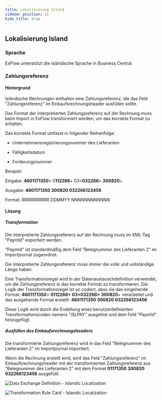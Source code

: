 ```yaml
---
title: Lokalisierung Island
sidebar_position: 11
hide_title: true
---
```

## Lokalisierung Island

### Sprache

ExFlow unterstützt die isländische Sprache in Business Central.

### Zahlungsreferenz

#### Hintergrund

Isländische Rechnungen enthalten eine Zahlungsreferenz, die das Feld "Zahlungsreferenz" im Einkaufsrechnungsheader ausfüllen sollte.

Das Format der interpretierten Zahlungsreferenz auf der Rechnung muss beim Import in ExFlow transformiert werden, um das korrekte Format zu erhalten.

Das korrekte Format umfasst in folgender Reihenfolge:

- Unternehmensregistrierungsnummer des Lieferanten

- Fälligkeitsdatum

- Forderungsnummer

Beispiel:

Eingabe: **4601171350**\> 0**112266**+ 03\<**032266**\> **300820**+

Ausgabe: **4601171350 300820 032266123456**

Format: RRRRRRRRRR DDMMYY NNNNNNNNNNNN

#### Lösung

##### Transformation

Die interpretierte Zahlungsreferenz auf der Rechnung muss im XML-Tag "PaymId" exportiert werden.

"PaymId" ist standardmäßig dem Feld "Belegnummer des Lieferanten 2" im Importjournal zugeordnet.

Die interpretierte Zahlungsreferenz muss immer die volle und vollständige Länge haben.

Eine Transformationsregel wird in der Datenaustauschdefinition verwendet, um die Zahlungsreferenz in das korrekte Format zu transformieren. Die Logik der Transformationsregel ist so codiert, dass sie das eingehende Format: **4601171350**\> **0112266+ 03\<032266\>** **300820**+ verarbeitet und das ausgehende Format erstellt: **4601171350 300820 032266123456**

Diese Logik wird durch die Erstellung eines benutzerdefinierten Transformationscodes namens "ISLPAY" ausgelöst und dem Feld "PaymId" hinzugefügt.

##### Ausfüllen des Einkaufsrechnungsheaders

Die transformierte Zahlungsreferenz wird in das Feld "Belegnummer des Lieferanten 2" im Importjournal importiert.

Wenn die Rechnung erstellt wird, wird das Feld "Zahlungsreferenz" im Einkaufsrechnungsheader mit der transformierten Zahlungsreferenz aus "Belegnummer des Lieferanten 2" mit dem Format **01171350 300820 032266123456** ausgefüllt.

![Data Exchange Definition - Islandic Localization](@site/static/img/media/image365.png)

![Transformation Rule Card - Islandic Localization](@site/static/img/media/image366.png)

